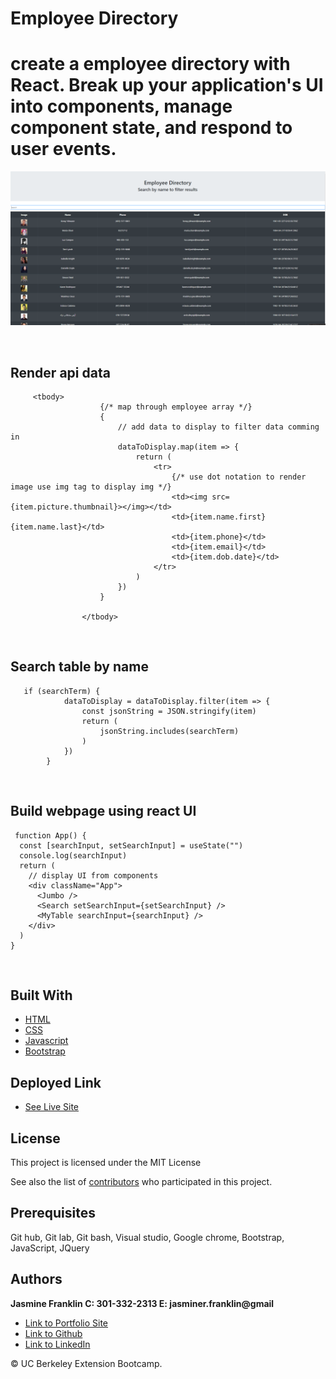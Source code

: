 # Employee Directory
 create a employee directory with React. Break up your application's UI into components, manage component state, and respond to user events.
<br>
===========
![Image](employeedir.png)

<br>

## Render api data

```
     <tbody>
                    {/* map through employee array */}
                    {
                        // add data to display to filter data comming in
                        dataToDisplay.map(item => {
                            return (
                                <tr>
                                    {/* use dot notation to render image use img tag to display img */}
                                    <td><img src={item.picture.thumbnail}></img></td>
                                    <td>{item.name.first} {item.name.last}</td>
                                    <td>{item.phone}</td>
                                    <td>{item.email}</td>
                                    <td>{item.dob.date}</td>
                                </tr>
                            )
                        })
                    }

                </tbody>
```
<br>

## Search table by name

```
   if (searchTerm) {
            dataToDisplay = dataToDisplay.filter(item => {
                const jsonString = JSON.stringify(item)
                return (
                    jsonString.includes(searchTerm)
                )
            })
        }
```
<br>

## Build webpage using react UI

```
 function App() {
  const [searchInput, setSearchInput] = useState("")
  console.log(searchInput)
  return (
    // display UI from components
    <div className="App">
      <Jumbo />
      <Search setSearchInput={setSearchInput} />
      <MyTable searchInput={searchInput} />
    </div>
  )
}
```

<br>

## Built With

* [HTML](https://developer.mozilla.org/en-US/docs/Web/HTML)
* [CSS](https://developer.mozilla.org/en-US/docs/Web/CSS)
* [Javascript](https://developer.mozilla.org/en-US/docs/Web/JavaScript)
* [Bootstrap](https://getbootstrap.com/)

## Deployed Link

* [See Live Site](https://portfolio04.herokuapp.com/)

## License

This project is licensed under the MIT License 

See also the list of [contributors](https://github.com/your/project/contributors) who participated in this project.

## Prerequisites

Git hub,
Git lab,
Git bash,
Visual studio,
Google chrome,
Bootstrap,
JavaScript,
JQuery

## Authors

**Jasmine Franklin C: 301-332-2313 E: jasminer.franklin@gmail** 

- [Link to Portfolio Site](https://jas-f.github.io/portfolio-3.0/)
- [Link to Github](https://github.com/)
- [Link to LinkedIn](https://www.linkedin.com/in/jasmine-franklin-8b08ba121)

<p>&copy; UC Berkeley Extension Bootcamp.</p>